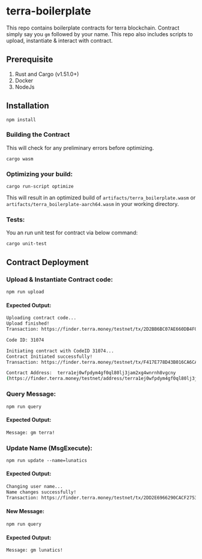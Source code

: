 # terra-boilerplate

This repo contains boilerplate contracts for terra blockchain. Contract simply say you `gm` followed by your name. This repo also includes scripts to upload, instantiate & interact with contract.

## Prerequisite

1. Rust and Cargo (v1.51.0+)
2. Docker
3. NodeJs

## Installation
```
npm install
```

### Building the Contract

This will check for any preliminary errors before optimizing.
```
cargo wasm
```

### Optimizing your build:

```
cargo run-script optimize
```

This will result in an optimized build of `artifacts/terra_boilerplate.wasm` or `artifacts/terra_boilerplate-aarch64.wasm` in your working directory.

### Tests:

You an run unit test for contract via below command:
```
cargo unit-test
```

## Contract Deployment

### Upload & Instantiate Contract code:
```
npm run upload
```

#### Expected Output:
```bash
Uploading contract code...
Upload finished!
Transaction: https://finder.terra.money/testnet/tx/2D2BB6BC07AE660DB4F0B00E217893486583E6E5A3D2B7490FD487BB665B0B6C

Code ID: 31074

Initiating contract with CodeID 31074...
Contract Initiated successfully!
Transaction: https://finder.terra.money/testnet/tx/F417E778D43B016CA6CA0937737F9D3ED06F147BFB62A969076EF672B65EDCEB

Contract Address:  terra1ej0wfpdym4gf0ql80lj3jam2xg4wnrnh8vgcny
(https://finder.terra.money/testnet/address/terra1ej0wfpdym4gf0ql80lj3jam2xg4wnrnh8vgcny)

```

### Query Message:

```
npm run query
```

#### Expected Output:
```bash
Message: gm terra!
```

### Update Name (MsgExecute):

```
npm run update --name=lunatics
```
#### Expected Output:
```bash
Changing user name...
Name changes successfully!
Transaction: https://finder.terra.money/testnet/tx/2DD2E6966290CACF275354573FE26CF067DDDB7CCC1F3C17715E24B62490637C
```

#### New Message:

```
npm run query
```

#### Expected Output:
```bash
Message: gm lunatics!
```